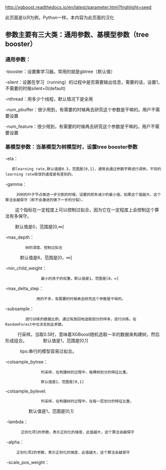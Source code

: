http://xgboost.readthedocs.io/en/latest/parameter.html?highlight=seed

此页面是以R为例，Python一样。本内容为此页面的汉化

## 参数主要有三大类：通用参数、基模型参数（tree booster）


### 通用参数：
 -booster：设置集学习器。常用的就是gbtree（默认值）
 
 -silent：设置在学习（running）的过程中是否需要输出信息，需要的话，设置1，不需要的时候silent=0(default)
 
 -nthread：用多少个线程，默认情况下是全用
 
 -num_pbuffer：很少用到，有需要的时候再去研究这个参数是干嘛的。用户不需要设置
 
 -num_feature：很少用到，有需要的时候再去研究这个参数是干嘛的。用户不需要设置
 
 ### 基模型参数：当基模型为树模型时，设置tree booster参数
 -eta：
 
       即learning rate,默认值是0.3，范围是[0,1]，通常会通过参数字典进行调参。不同的learning rate收敛的速度是有差别的。
 
 -gamma：
         
         对树的叶子节点做进一步分割的时候，设置的损失减少的最小值。如果这个值越大，这个算法会越保守（即不会激进的做下一步的分裂）。
 
         这个指标在一定程度上可以控制过拟合，因为它在一定程度上会控制这个算法有多保守。
         
         默认值是0，范围是[0,∞]
         
 -max_depth：
 
             树的深度，控制过拟合
 
             默认值是6，范围是[0，∞]
             
 -min_child_weight：
 
                    最小的孩子的权重。默认值是1，范围是[0，∞]
 
 -max_delta_step：
   
                  用的不多，有需要的时候再去研究这个参数是干嘛的。
 
 -subsample：
 
             进行训练的数据比例，通过有放回地选取部分的样本，进行训练。在RandomForest中也涉及到此参数。
 
             行采样。当取0.5时，意味着XGBoost随机选取一半的数据来构建树，然后形成组合。
            
             默认值是1，范围是[0,1]
             
             tips:串行的模型容易过拟合。
             
 -colsample_bytree：
 
                    列采样，在构建树的过程中，每棵树划分的特征比重。
 
                    默认值是1，范围是[0,1]
                    
  -colsample_bylevel:
  
                    列采样，在构建树的过程中，在每一层划分的特征比重。
  
                    默认值是1，范围是[0,1]
                    
  -lambda：
   
           正则化项1的参数，表示正则化的强度，此值越大，这个算法会越保守
  
  -alpha：
         
         正则化项2的参数，表示正则化的强度，此值越大，这个算法会越保守
  
  -scale_pos_weight：
         
 
 
